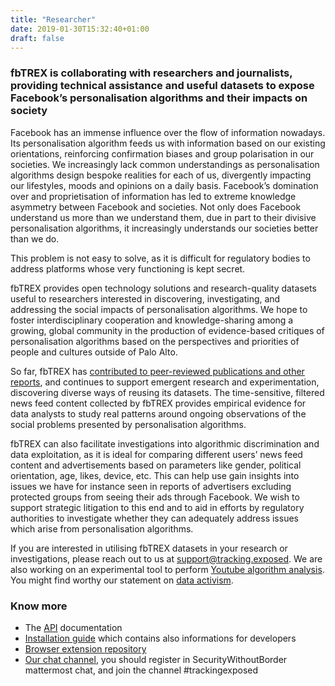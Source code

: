 ```yaml
---
title: "Researcher"
date: 2019-01-30T15:32:40+01:00
draft: false
---
```


### fbTREX is collaborating with researchers and journalists, providing technical assistance and useful datasets to expose Facebook’s personalisation algorithms and their impacts on society

Facebook has an immense influence over the flow of information nowadays. Its personalisation algorithm feeds us with information based on our existing orientations, reinforcing confirmation biases and group polarisation in our societies. We increasingly lack common understandings as personalisation algorithms design bespoke realities for each of us, divergently impacting our lifestyles, moods and opinions on a daily basis. Facebook’s domination over and proprietisation of information has led to extreme knowledge asymmetry between Facebook and societies. Not only does Facebook understand us more than we understand them, due in part to their divisive personalisation algorithms, it increasingly understands our societies better than we do.

This problem is not easy to solve, as it is difficult for regulatory bodies to address platforms whose very functioning is kept secret.

fbTREX provides open technology solutions and research-quality datasets useful to researchers interested in discovering, investigating, and addressing the social impacts of personalisation algorithms. We hope to foster interdisciplinary cooperation and knowledge-sharing among a growing, global community in the production of evidence-based critiques of personalisation algorithms based on the perspectives and priorities of people and cultures outside of Palo Alto.

So far, fbTREX has [contributed to peer-reviewed publications and other reports](https://facebook.tracking.exposed/initiatives), and continues to support emergent research and experimentation, discovering diverse ways of reusing its datasets. The time-sensitive, filtered news feed content collected by fbTREX provides empirical evidence for data analysts to study real patterns around ongoing observations of the social problems presented by personalisation algorithms.

fbTREX can also facilitate investigations into algorithmic discrimination and data exploitation, as it is ideal for comparing different users’ news feed content and advertisements based on parameters like gender, political orientation, age, likes, device, etc. This can help use gain insights into issues we have for instance seen in reports of advertisers excluding protected groups from seeing their ads through Facebook. We wish to support strategic litigation to this end and to aid in efforts by regulatory authorities to investigate whether they can adequately address issues which arise from personalisation algorithms.

If you are interested in utilising fbTREX datasets in your research or investigations, please reach out to us at support@tracking.exposed. We are also working on an experimental tool to perform [Youtube algorithm analysis](https://youtube.tracking.exposed). You might find worthy our statement on [data activism](/page/data-activism).

### Know more

  * The [API](/page/api) documentation
  * [Installation guide](/page/advanced-use) which contains also informations for developers
  * [Browser extension repository](https://github.com/tracking-exposed/web-extension)
  * [Our chat channel](https://chat.securitywithoutborders.org/community/channels/trackingexposed), you should register in SecurityWithoutBorder mattermost chat, and join the channel #trackingexposed

